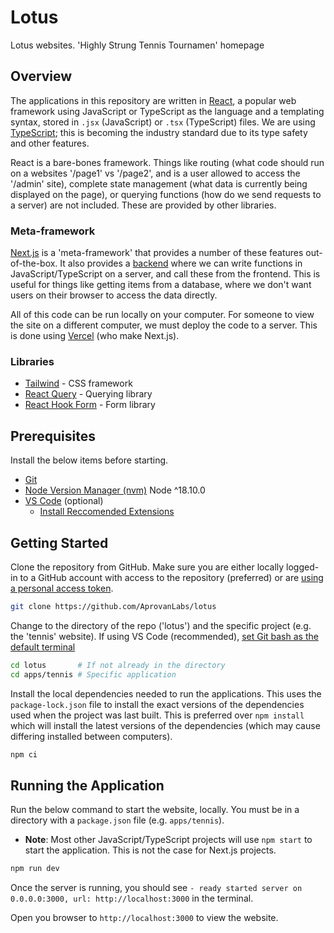 # Lotus

Lotus websites. 'Highly Strung Tennis Tournamen' homepage

## Overview

The applications in this repository are written in [React](https://reactjs.org/), a popular web framework using JavaScript or TypeScript as the language and a templating syntax, stored in `.jsx` (JavaScript) or `.tsx` (TypeScript) files. We are using [TypeScript](https://www.w3schools.com/typescript/typescript_intro.php); this is becoming the industry standard due to its type safety and other features.

React is a bare-bones framework. Things like routing (what code should run on a websites '/page1' vs '/page2', and is a user allowed to access the '/admin' site), complete state management (what data is currently being displayed on the page), or querying functions (how do we send requests to a server) are not included. These are provided by other libraries.

### Meta-framework

[Next.js](https://nextjs.org/learn/foundations/about-nextjs/what-is-nextjs) is a 'meta-framework' that provides a number of these features out-of-the-box. It also provides a [backend](https://www.geeksforgeeks.org/frontend-vs-backend/) where we can write functions in JavaScript/TypeScript on a server, and call these from the frontend. This is useful for things like getting items from a database, where we don't want users on their browser to access the data directly.

All of this code can be run locally on your computer. For someone to view the site on a different computer, we must deploy the code to a server. This is done using [Vercel](https://vercel.com/) (who make Next.js).

### Libraries

- [Tailwind](https://tailwindcss.com/) - CSS framework
- [React Query](https://react-query.tanstack.com/) - Querying library
- [React Hook Form](https://react-hook-form.com/) - Form library

## Prerequisites

Install the below items before starting.

- [Git](https://git-scm.com/)
- [Node Version Manager (nvm)](https://www.freecodecamp.org/news/node-version-manager-nvm-install-guide/) Node ^18.10.0
- [VS Code](https://code.visualstudio.com/) (optional)
  - [Install Reccomended Extensions](<https://dev.to/askrishnapravin/recommend-vs-code-extensions-to-your-future-teammates-4gkb#:~:text=Configuring%20recommended%20extensions&text=vscode%2F%20in%20the%20root%20of,tools(we%20use%20Git).>)

## Getting Started

Clone the repository from GitHub. Make sure you are either locally logged-in to a GitHub account with access to the repository (preferred) or are [using a personal access token](docs/how-to/github-personal-access-token.md).

```bash
git clone https://github.com/AprovanLabs/lotus
```

Change to the directory of the repo ('lotus') and the specific project (e.g. the 'tennis' website). If using VS Code (recommended), [set Git bash as the default terminal](https://www.geeksforgeeks.org/how-to-integrate-git-bash-with-visual-studio-code/)

```bash
cd lotus       # If not already in the directory
cd apps/tennis # Specific application
```

Install the local dependencies needed to run the applications. This uses the `package-lock.json` file to install the exact versions of the dependencies used when the project was last built. This is preferred over `npm install` which will install the latest versions of the dependencies (which may cause differing installed between computers).

```bash
npm ci
```

## Running the Application

Run the below command to start the website, locally. You must be in a directory with a `package.json` file (e.g. `apps/tennis`).

- **Note**: Most other JavaScript/TypeScript projects will use `npm start` to start the application. This is not the case for Next.js projects.

```bash
npm run dev
```

Once the server is running, you should see `- ready started server on 0.0.0.0:3000, url: http://localhost:3000` in the terminal.

Open you browser to `http://localhost:3000` to view the website.

